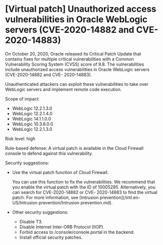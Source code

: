 # \[Virtual patch\] Unauthorized access vulnerabilities in Oracle WebLogic servers \(CVE-2020-14882 and CVE- 2020-14883\)

On October 20, 2020, Oracle released its Critical Patch Update that contains fixes for multiple critical vulnerabilities with a Common Vulnerability Scoring System \(CVSS\) score of 9.8. The vulnerabilities include unauthorized access vulnerabilities in Oracle WebLogic servers \(CVE-2020-14882 and CVE- 2020-14883\).

Unauthenticated attackers can exploit these vulnerabilities to take over WebLogic servers and implement remote code execution.

Scope of impact:

-   WebLogic 12.2.1.3.0
-   WebLogic 12.2.1.4.0
-   WebLogic 14.1.1.0.0
-   WebLogic 10.3.6.0.0
-   WebLogic 12.2.1.3.0

Risk level: high

Rule-based defense: A virtual patch is available in the Cloud Firewall console to defend against this vulnerability.

Security suggestions:

-   Use the virtual patch function of Cloud Firewall.

    You can use this function to fix the vulnerabilities. We recommend that you enable the virtual patch with the ID of 10005295. Alternatively, you can search for CVE-2020-14882 or CVE- 2020-14883 to find the virtual patch. For more information, see [Intrusion prevention](/intl.en-US/Intrusion prevention/Intrusion prevention.md).

-   Other security suggestions:
    -   Disable T3.
    -   Disable Internet Inter-ORB Protocol \(IIOP\).
    -   Forbid access to /console/console.portal in the backend.
    -   Install official security patches.

